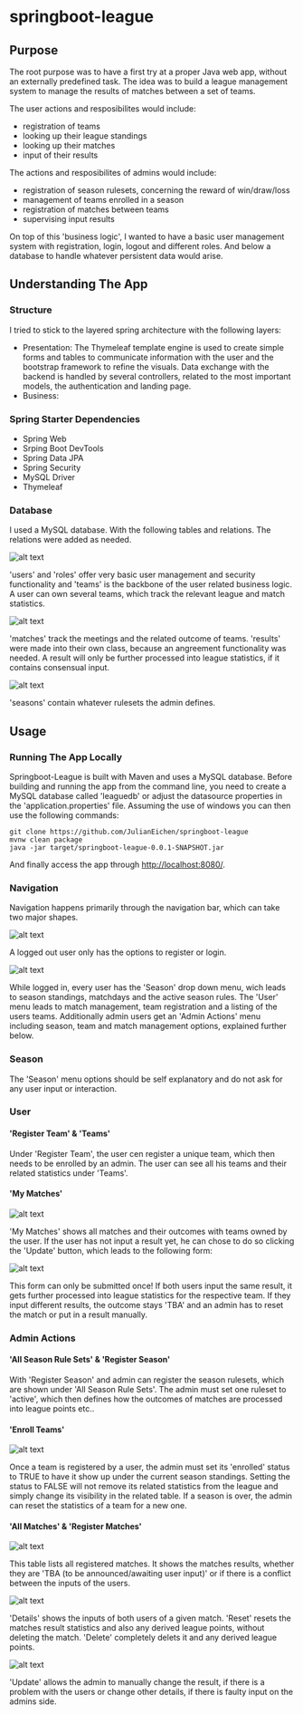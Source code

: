# springboot-league

## Purpose
The root purpose was to have a first try at a proper Java web app, without an externally predefined task.
The idea was to build a league management system to manage the results of matches between a set of teams.

The user actions and resposibilites would include:
- registration of teams
- looking up their league standings
- looking up their matches
- input of their results

The actions and resposibilites of admins would include:
- registration of season rulesets, concerning the reward of win/draw/loss
- management of teams enrolled in a season
- registration of matches between teams
- supervising input results 

On top of this 'business logic', I wanted to have a basic user management system with registration, login, logout and different roles. And below a database to handle whatever persistent data would arise.

## Understanding The App

### Structure

I tried to stick to the layered spring architecture with the following layers:

- Presentation: The Thymeleaf template engine is used to create simple forms and tables to communicate information with the user and the bootstrap framework to refine the visuals. Data exchange with the backend is handled by several controllers, related to the most important models, the authentication and landing page.
- Business: 

### Spring Starter Dependencies
- Spring Web
- Srping Boot DevTools
- Spring Data JPA
- Spring Security
- MySQL Driver
- Thymeleaf

### Database
I used a MySQL database. With the following tables and relations. The relations were added as needed.

![alt text](https://github.com/JulianEichen/springboot-league/blob/main/pictures/db_users.png?raw=true)

'users' and 'roles' offer very basic user management and security functionality and 'teams' is the backbone of the user related business logic. A user can own several teams, which track the relevant league and match statistics.

![alt text](https://github.com/JulianEichen/springboot-league/blob/main/pictures/db_matches.png?raw=true)

'matches' track the meetings and the related outcome of teams. 'results' were made into their own class, because an angreement functionality was needed. A result will only be further processed into league statistics, if it contains consensual input. 

![alt text](https://github.com/JulianEichen/springboot-league/blob/main/pictures/db_seasons.png?raw=true)

'seasons' contain whatever rulesets the admin defines. 

## Usage

### Running The App Locally
Springboot-League is built with Maven and uses a MySQL database. Before building and running the app from the command line, you need to create a MySQL database called 'leaguedb' or adjust the datasource properties in the 'application.properties' file. Assuming the use of windows you can then use the following commands:

```
git clone https://github.com/JulianEichen/springboot-league
mvnw clean package
java -jar target/springboot-league-0.0.1-SNAPSHOT.jar
```

And finally access the app through [http://localhost:8080/](http://localhost:8080/).

### Navigation

Navigation happens primarily through the navigation bar, which can take two major shapes.

![alt text](https://github.com/JulianEichen/springboot-league/blob/main/pictures/navbar_out.png?raw=true)

 A logged out user only has the options to register or login.

![alt text](https://github.com/JulianEichen/springboot-league/blob/main/pictures/navbar_in.png?raw=true)

While logged in, every user has the 'Season' drop down menu, wich leads to season standings, matchdays and the active season rules. The 'User' menu leads to match management, team registration and a listing of the users teams.  Additionally admin users get an 'Admin Actions' menu including season, team and match management options, explained further below.

### Season

The 'Season' menu options should be self explanatory and do not ask for any user input or interaction.

### User

#### 'Register Team' & 'Teams'

Under 'Register Team', the user cen register a unique team, which then needs to be enrolled by an admin. The user can see all his teams and their related statistics under 'Teams'.

#### 'My Matches'

![alt text](https://github.com/JulianEichen/springboot-league/blob/main/pictures/user_matches.png?raw=true)

'My Matches' shows all matches and their outcomes with teams owned by the user. If the user has not input a result yet, he can chose to do so clicking the 'Update' button, which leads to the following form:

![alt text](https://github.com/JulianEichen/springboot-league/blob/main/pictures/user_matchupdate.png?raw=true)

This form can only be submitted once! If both users input the same result, it gets further processed into league statistics for the respective team. If they input different results, the outcome stays 'TBA' and an admin has to reset the match or put in a result manually. 

### Admin Actions

#### 'All Season Rule Sets' & 'Register Season'

With 'Register Season' and admin can register the season rulesets, which are shown under 'All Season Rule Sets'. The admin must set one ruleset to 'active', which then defines how the outcomes of matches are processed into league points etc..

#### 'Enroll Teams'

![alt text](https://github.com/JulianEichen/springboot-league/blob/main/pictures/admin_teams.png?raw=true)

Once a team is registered by a user, the admin must set its 'enrolled' status to TRUE to have it show up under the current season standings. Setting the status to FALSE will not remove its related statistics from the league and simply change its visibility in the related table.
If a season is over, the admin can reset the statistics of a team for a new one.

#### 'All Matches' & 'Register Matches'

![alt text](https://github.com/JulianEichen/springboot-league/blob/main/pictures/admin_matches.png?raw=true)

This table lists all registered matches. It shows the matches results, whether they are 'TBA (to be announced/awaiting user input)' or if there is a conflict between the inputs of the users.

![alt text](https://github.com/JulianEichen/springboot-league/blob/main/pictures/admin_matches_details.png?raw=true)

'Details' shows the inputs of both users of a given match. 'Reset' resets the matches result statistics and also any derived league points, without deleting the match. 'Delete' completely delets it and any derived league points. 

![alt text](https://github.com/JulianEichen/springboot-league/blob/main/pictures/admin_matches_update.png?raw=true)

'Update' allows the admin to manually change the result, if there is a problem with the users or change other details, if there is faulty input on the admins side. 
